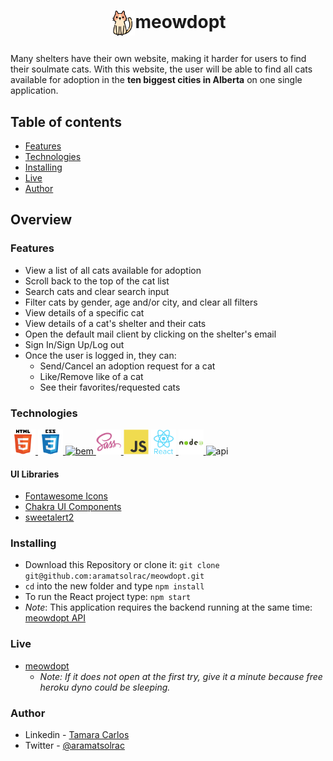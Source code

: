 # <p  align="center" style="font-size: 28px ;"> <img align="center" src="./public/cat.png" style="height: 40px; with: 30px">meowdopt </p>

Many shelters have their own website, making it harder for users to find their soulmate cats. With this website, the user will be able to find all cats available for adoption in the <strong>ten biggest cities in Alberta</strong> on one single application.

## Table of contents

- [Features](#features)
- [Technologies](#technologies)
- [Installing](#installing)
- [Live](#live)
- [Author](#author)

## Overview

### Features

- View a list of all cats available for adoption
- Scroll back to the top of the cat list
- Search cats and clear search input
- Filter cats by gender, age and/or city, and clear all filters
- View details of a specific cat
- View details of a cat's shelter and their cats
- Open the default mail client by clicking on the shelter's email
- Sign In/Sign Up/Log out
- Once the user is logged in, they can:
  - Send/Cancel an adoption request for a cat
  - Like/Remove like of a cat
  - See their favorites/requested cats

### Technologies

<p align="left"> <a href="https://www.w3schools.com/css/" target="_blank" rel="noreferrer"> 
<a href="https://www.w3.org/html/" target="_blank" rel="noreferrer"> <img src="https://raw.githubusercontent.com/devicons/devicon/master/icons/html5/html5-original-wordmark.svg" alt="html5" width="40" height="40" /> </a>
<a href="https://www.w3schools.com/css/" target="_blank" rel="noreferrer"> <img src="https://raw.githubusercontent.com/devicons/devicon/master/icons/css3/css3-original-wordmark.svg" alt="css3" width="40" height="40" /> </a>
<a href="http://getbem.com/" target="_blank" rel="noreferrer"> <img src="https://cdn.freebiesupply.com/logos/large/2x/bem-logo-png-transparent.png" alt="bem" width="40" height="40" /> </a>
<a href="https://sass-lang.com" target="_blank" rel="noreferrer"> <img src="https://raw.githubusercontent.com/devicons/devicon/master/icons/sass/sass-original.svg" alt="sass" width="40" height="40" /> </a>
 <a href="https://developer.mozilla.org/en-US/docs/Web/JavaScript" target="_blank" rel="noreferrer"><img src="https://raw.githubusercontent.com/devicons/devicon/master/icons/javascript/javascript-original.svg" alt="javascript" width="40" height="40"/></a>
<a href="https://reactjs.org/" target="_blank" rel="noreferrer"> <img src="https://raw.githubusercontent.com/devicons/devicon/master/icons/react/react-original-wordmark.svg" alt="react" width="40" height="40" /> </a>
<a href="https://nodejs.org" target="_blank" rel="noreferrer"> <img src="https://raw.githubusercontent.com/devicons/devicon/master/icons/nodejs/nodejs-original-wordmark.svg" alt="nodejs" width="40" height="40"/> </a> <img src="https://cdn-icons-png.flaticon.com/512/2164/2164832.png" alt="api" width="40" height="40"/>

#### UI Libraries

- [Fontawesome Icons](https://fontawesome.com/icons)
- [Chakra UI Components](https://chakra-ui.com/)
- [sweetalert2](https://sweetalert2.github.io/)

### Installing

- Download this Repository or clone it: `git clone git@github.com:aramatsolrac/meowdopt.git`
- `cd` into the new folder and type `npm install`
- To run the React project type: `npm start`
- _Note_: This application requires the backend running at the same time: [meowdopt API](https://github.com/aramatsolrac/meowdopt-API)

### Live

- <a href="https://meowdopt.herokuapp.com/" target="\_blank">meowdopt</a>
   - _Note: If it does not open at the first try, give it a minute because free heroku dyno could be sleeping._  

### Author

- Linkedin - [Tamara Carlos](https://www.linkedin.com/in/tamaracarlos/)
- Twitter - [@aramatsolrac](https://twitter.com/aramatsolrac)
